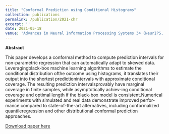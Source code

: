 ```yaml
---
title: "Conformal Prediction using Conditional Histograms"
collection: publications
permalink: /publication/2021-chr
excerpt: ''
date: 2021-05-18
venue: 'Advances in Neural Information Processing Systems 34 (NeurIPS, spotlight presentation)'
---
```


**Abstract**

This paper develops a conformal method to compute prediction intervals for non-parametric regression that can automatically adapt to skewed data.  Leveragingblack-box machine learning algorithms to estimate the conditional distribution ofthe outcome using histograms, it translates their output into the shortest predictionintervals with approximate conditional coverage. The resulting prediction intervalsprovably have marginal coverage in finite samples, while asymptotically achiev-ing conditional coverage and optimal length if the black-box model is consistent.Numerical experiments with simulated and real data demonstrate improved perfor-mance compared to state-of-the-art alternatives, including conformalized quantileregression and other distributional conformal prediction approaches.

[Download paper here](http://msesia.github.io/files/chr.pdf)